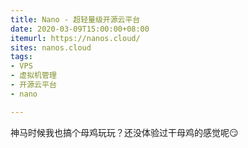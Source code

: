 ```yaml
---
title: Nano - 超轻量级开源云平台
date: 2020-03-09T15:00:00+08:00
itemurl: https://nanos.cloud/
sites: nanos.cloud
tags:
- VPS
- 虚拟机管理
- 开源云平台
- nano

---
```

神马时候我也搞个母鸡玩玩？还没体验过干母鸡的感觉呢😏